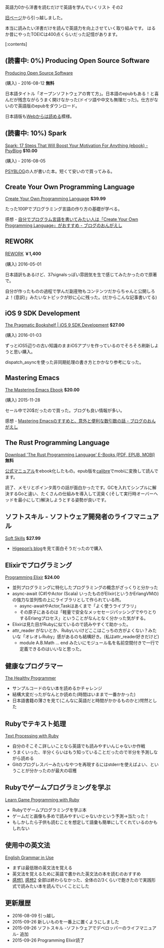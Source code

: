英語力0から洋書を読むだけで英語を学んでいくリスト その2
<!-- 10328749687178200732 -->
[旧ページ](http://qiita.com/ongaeshi/items/5167f020f1879968a3e6)から引っ越しました。

本当に読みたい洋書だけを読んで英語力を向上させていく取り組みです。
はるか昔にやったTOEICは400点くらいだった記憶があります。

[:contents]

## (読書中: 0%) Producing Open Source Software
[Producing Open Source Software](http://producingoss.com/)

(購入) - 2016-08-12 **無料**

日本語タイトル「オープンソフトウェアの育て方」。日本語のepubもある！と喜んだが残念ながらうまく開けなかった(ドイツ語や中文も無理だった)。仕方がないので英語版のepubをダウンロード。

日本語版も[Webからは読める](http://producingoss.com/ja/index.html)模様。

## (読書中: 10%) Spark
[Spark: 17 Steps That Will Boost Your Motivation For Anything (ebook) - PsyBlog](http://www.spring.org.uk/spark-how-to-get-motivated) **$10.00**

(購入) - 2016-08-05

[PSYBLOG](http://store.toyokeizai.net/books/9784492045510/)の人が書いた本。短くて安いので買ってみる。

## Create Your Own Programming Language
[Create Your Own Programming Language](http://createyourproglang.com/) **$39.99**

たった100Pでプログラミング言語の作り方の基礎が学べる。

感想 - [自分でプログラム言語を書いてみたい人は「Create Your Own Programming Language」がおすすめ - ブログのおんがえし](http://ongaeshi.hatenablog.com/entry/create-your-own-programming-language)

## REWORK
[REWORK](https://books.wikihub.io/wiki/REWORK) **￥1,400**

(購入) 2016-05-01

日本語訳もあるけど、37signalsっぽい雰囲気を生で感じてみたかったので原著で。

自分が作ったものの過程で学んだ副産物もコンテンツだからちゃんと公開しろよ！(意訳)」みたいなトピックが妙に心に残った。(だからこんな記事書いてる)

## iOS 9 SDK Development
[The Pragmatic Bookshelf | iOS 9 SDK Development](https://pragprog.com/book/adios3/ios-9-sdk-development) **$27.00**

(購入) 2016-01-03

ずっとiOS5辺りの古い知識のままiOSアプリを作っているのでそろそろ刷新しようと思い購入。

dispatch_asyncを使った非同期処理の書き方とかかなり参考になった。

## Mastering Emacs
[The Mastering Emacs Ebook](https://www.masteringemacs.org/order) **$20.00**

(購入) 2015-11-28

セール中で20$だったので買った。ブログも良い情報が多い。

感想 - [Mastering Emacsのすすめと、意外と便利な数引数の話 - ブログのおんがえし](http://ongaeshi.hatenablog.com/entry/mastering-emacs-and-number-argument)

## The Rust Programming Language
[Download 'The Rust Programming Language' E-Books (PDF, EPUB, MOBI)](https://killercup.github.io/trpl-ebook/) **無料**

[公式マニュアル](http://doc.rust-lang.org/nightly/book/)をebook化したもの。epub版を[calibre](http://ongaeshi.hatenablog.com/entry/2013/03/12/151447)でmobiに変換して読んでます。

読了、メモリとポインタ周りの話が面白かったです。GCを入れてシンプルに解決するGoと違い、たくさんの仕組みを導入して泥臭く(そして実行時オーバーヘッドを最小にして)解決しようとする姿勢が良いです。

## ソフトスキル - ソフトウェア開発者のライフマニュアル
[Soft Skills](https://www.manning.com/books/soft-skills) **$27.99**

- [Higepon’s blog](http://d.hatena.ne.jp/higepon/20150921/1442843666)を見て面白そうだったので購入

## Elixirでプログラミング
[Programming Elixir](https://pragprog.com/book/elixir/programming-elixir) **$24.00**

- 並列プログラミングに特化したプログラミングの概念がざっくりと分かった
- async-await (C#)やActor (Scala) いったものがElixir(というかErlangVMの)の強力な並列性の上にライブラリとして作られている所。
  - async-awaitやActor,Taskはあくまで「よく使うライブラリ」
  - その原子にあるのは「軽量で安全なメッセセージパッシングでやりとりするErlangプロセス」ということがなんとなく分かった気がする。
- Elixirは見た目がRubyに似ているので読みやすくて助かった。
- attr_reader がないとか、Rubyいいけどここはこっちの方がよくない？みたいな「オレオレRuby」感があるのも結構好き。(私はattr_reader好きだけど)
  - module A.B.Math … end みたいにモジュール名を名前空間付きで一行で定義できるのはいいなと思った。

## 健康なプログラマー
[The Healthy Programmer](https://pragprog.com/book/jkthp/the-healthy-programmer)

- サンプルコードのない本を読めるかチャレンジ
- 結構大変だったがなんとか読めた(時間はいままで一番かかった)
- 日本語書籍の薄さを見て(こんなに英語だと時間がかかるものかと)愕然とした

## Rubyでテキスト処理
[Text Processing with Ruby](https://pragprog.com/book/rmtpruby/text-processing-with-ruby)

- 自分のそこそこ詳しいことなら英語でも読みやすいんじゃないか作戦
- うまくいった、半分くらいはもう知っていることだったので半分を予測しながら読める
- Gitのプログレスバーみたいなやつを再現するにはstderrを使えばよい、ということが分かったのが最大の収穫

## Rubyでゲームプログラミングを学ぶ
[Learn Game Programming with Ruby](https://pragprog.com/book/msgpkids/learn-game-programming-with-ruby)

- Rubyでゲームプログラミングを学ぶ本
- ゲームだと画像も多めで読みやすいじゃないかという予測→当たった！
- もしかしたら子供も読むことを想定して語彙も簡単にしてくれているのかもしれない

## 使用中の英文法
[English Grammar in Use](http://www.amazon.co.jp/English-Grammar-Use-Answers-CD-ROM/dp/052118939X)

- まずは最低限の英文法を覚える
- 英文法を覚えるために英語で書かれた英文法の本を読むのおすすめ
- [感想1](http://ongaeshi.hatenablog.com/entry/homework-of-winter-break), [感想2](http://ongaeshi.hatenablog.com/entry/english-grammer-in-use-1) 全部は終わらなかった、全体の2/3くらいで飽きたので実践形式で読みたい本を読んでいくことにした

## 更新履歴
- 2016-08-09 引っ越し
- 2015-09-26 新しいものを一番上に置くようにしました
- 2015-09-26 ソフトスキル -ソフトウェアでデベロッパーのライフマニュアル- 追加
- 2015-09-26 Programming Elixir読了
